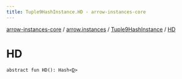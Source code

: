 ```yaml
---
title: Tuple9HashInstance.HD - arrow-instances-core
---
```


[arrow-instances-core](../../index.html) / [arrow.instances](../index.html) / [Tuple9HashInstance](index.html) / [HD](./-h-d.html)

# HD

`abstract fun HD(): Hash<`[`D`](index.html#D)`>`